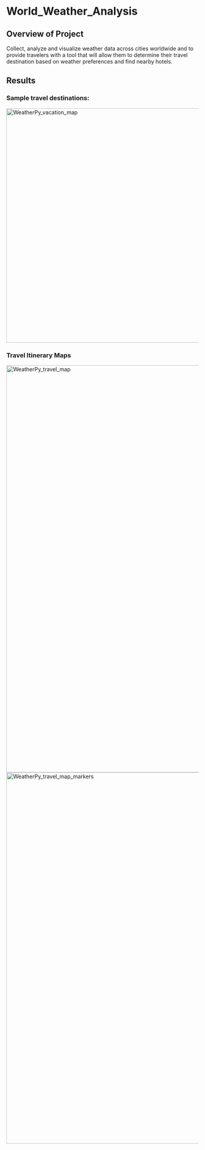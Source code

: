 # World_Weather_Analysis
## Overview of Project
Collect, analyze and visualize weather data across cities worldwide and to provide travelers with a tool that will allow them to determine their travel destination based on weather preferences and find nearby hotels.

## Results
### Sample travel destinations:

<img width="613" alt="WeatherPy_vacation_map" src="https://user-images.githubusercontent.com/95730183/152901650-3666571b-9b0e-45ba-b7bb-774338a7815f.png">

### Travel Itinerary Maps

<img width="1065" alt="WeatherPy_travel_map" src="https://user-images.githubusercontent.com/95730183/152901973-ee0672c7-ee9a-4d0e-bbc1-8c4bc28b539d.png">


<img width="971" alt="WeatherPy_travel_map_markers" src="https://user-images.githubusercontent.com/95730183/152901988-6c278251-50af-4e51-b515-e37a9113bcbe.png">
